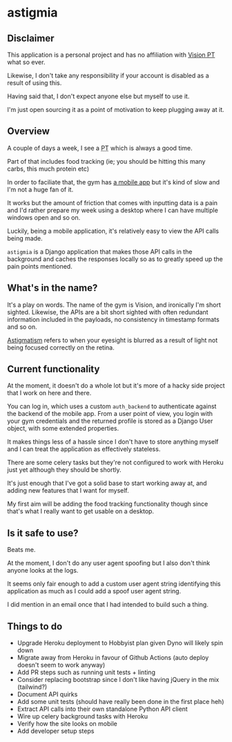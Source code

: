 # astigmia

## Disclaimer

This application is a personal project and has no affiliation with [Vision PT](https://www.visionpt.com.au) what so ever.

Likewise, I don't take any responsibility if your account is disabled as a result of using this.

Having said that, I don't expect anyone else but myself to use it.

I'm just open sourcing it as a point of motivation to keep plugging away at it.

## Overview

A couple of days a week, I see a <abbr title="Personal trainer">PT</abbr> which is always a good time.

Part of that includes food tracking (ie; you should be hitting this many carbs, this much protein etc)

In order to faciliate that, the gym has [a mobile app]() but it's kind of slow and I'm not a huge fan of it.

It works but the amount of friction that comes with inputting data is a pain and I'd rather prepare my week using a desktop where I can have multiple windows open and so on.

Luckily, being a mobile application, it's relatively easy to view the API calls being made.

`astigmia` is a Django application that makes those API calls in the background and caches the responses locally so as to greatly speed up the pain points mentioned.

## What's in the name?

It's a play on words. The name of the gym is Vision, and ironically I'm short sighted. Likewise, the APIs are a bit short sighted with often redundant information included in the payloads, no consistency in timestamp formats and so on.

[Astigmatism](https://en.wiktionary.org/wiki/astigmatism) refers to when your eyesight is blurred as a result of light not being focused correctly on the retina.

## Current functionality

At the moment, it doesn't do a whole lot but it's more of a hacky side project that I work on here and there.

You can log in, which uses a custom `auth_backend` to authenticate against the backend of the mobile app. From a user point of view, you login with your gym credentials and the returned profile is stored as a Django User object, with some extended properties.

It makes things less of a hassle since I don't have to store anything myself and I can treat the application as effectively stateless.

There are some celery tasks but they're not configured to work with Heroku just yet although they should be shortly.

It's just enough that I've got a solid base to start working away at, and adding new features that I want for myself.

My first aim will be adding the food tracking functionality though since that's what I really want to get usable on a desktop.

## Is it safe to use?

Beats me.

At the moment, I don't do any user agent spoofing but I also don't think anyone looks at the logs.

It seems only fair enough to add a custom user agent string identifying this application as much as I could add a spoof user agent string.

I did mention in an email once that I had intended to build such a thing.

## Things to do

* Upgrade Heroku deployment to Hobbyist plan given Dyno will likely spin down
* Migrate away from Heroku in favour of Github Actions (auto deploy doesn't seem to work anyway)
* Add PR steps such as running unit tests + linting
* Consider replacing bootstrap since I don't like having jQuery in the mix (tailwind?)
* Document API quirks
* Add some unit tests (should have really been done in the first place heh)
* Extract API calls into their own standalone Python API client
* Wire up celery background tasks with Heroku
* Verify how the site looks on mobile
* Add developer setup steps
